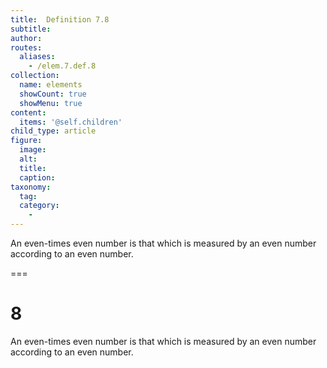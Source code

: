 ```yaml
---
title:  Definition 7.8
subtitle: 
author:
routes:
  aliases:
    - /elem.7.def.8
collection:
  name: elements
  showCount: true
  showMenu: true
content:
  items: '@self.children'
child_type: article
figure:
  image:
  alt:
  title:
  caption:
taxonomy:
  tag:
  category:
    - 
---
```


<p> An <hi rend="bold">even-times even number</hi> is that which is measured by an even number according to an even number.</p>

===

<h1>8</h1>
<p> An <span class="bold">even-times even number</span> is that which is measured by an even number according to an even number.</p>

